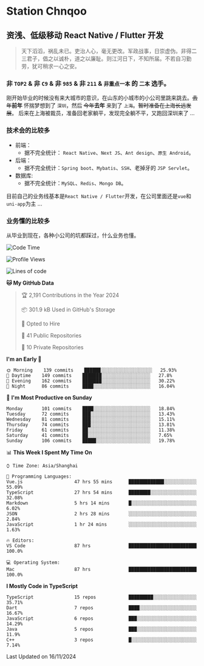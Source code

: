# Station Chnqoo

## 资浅、低级移动 React Native / Flutter 开发

> 天下滔滔，祸乱未已。吏治人心，毫无更改。军政战事，日崇虚伪。非得二三君子，倡之以诚朴，道之以廉耻。则江河日下，不知所届。不若自习勤劳，犹可稍求一心之安。

### 非 `TOP2` & 非 `C9` & 非 `985` & 非 `211` & `非重点一本` 的 `二本` 选手。

刚开始毕业的时候没有来大城市的意识，在山东的小城市的小公司里跳来跳去。~~去年~~**前年** 怀揣梦想到了 `深圳`，然后 ~~今年~~**去年** 来到了 `上海`。~~暂时准备在上海长远发展~~。
后来在上海被裁员，准备回老家躺平，发现完全躺不平，又跑回深圳来了 ...

### 技术会的比较多

- 前端：
  - 据不完全统计： `React Native`、`Next JS`、`Ant design`、`原生 Android`。
- 后端：
  - 据不完全统计：`Spring boot`、`Mybatis`、`SSH`、老掉牙的 `JSP Servlet`。
- 数据库:
  - 据不完全统计：`MySQL`、`Redis`、`Mongo DB`。

目前自己的业务线基本是`React Native / Flutter`开发，在公司里面还是`vue`和`uni-app`为主 ...

### 业务懂的比较多

从毕业到现在，各种小公司的坑都踩过，什么业务也懂。

<!--START_SECTION:waka-->
![Code Time](http://img.shields.io/badge/Code%20Time-6%2C588%20hrs%2043%20mins-blue)

![Profile Views](http://img.shields.io/badge/Profile%20Views-0-blue)

![Lines of code](https://img.shields.io/badge/From%20Hello%20World%20I%27ve%20Written-497%20Thousand%20lines%20of%20code-blue)

**🐱 My GitHub Data** 

> 🏆 2,191 Contributions in the Year 2024
 > 
> 📦 301.9 kB Used in GitHub's Storage 
 > 
> 💼 Opted to Hire
 > 
> 📜 41 Public Repositories 
 > 
> 🔑 10 Private Repositories  
 > 
**I'm an Early 🐤** 

```text
🌞 Morning    139 commits    ██████░░░░░░░░░░░░░░░░░░░   25.93% 
🌆 Daytime    149 commits    ███████░░░░░░░░░░░░░░░░░░   27.8% 
🌃 Evening    162 commits    ███████░░░░░░░░░░░░░░░░░░   30.22% 
🌙 Night      86 commits     ████░░░░░░░░░░░░░░░░░░░░░   16.04%

```
📅 **I'm Most Productive on Sunday** 

```text
Monday       101 commits    ████░░░░░░░░░░░░░░░░░░░░░   18.84% 
Tuesday      72 commits     ███░░░░░░░░░░░░░░░░░░░░░░   13.43% 
Wednesday    81 commits     ███░░░░░░░░░░░░░░░░░░░░░░   15.11% 
Thursday     74 commits     ███░░░░░░░░░░░░░░░░░░░░░░   13.81% 
Friday       61 commits     ██░░░░░░░░░░░░░░░░░░░░░░░   11.38% 
Saturday     41 commits     ██░░░░░░░░░░░░░░░░░░░░░░░   7.65% 
Sunday       106 commits    █████░░░░░░░░░░░░░░░░░░░░   19.78%

```


📊 **This Week I Spent My Time On** 

```text
⌚︎ Time Zone: Asia/Shanghai

💬 Programming Languages: 
Vue.js                   47 hrs 55 mins      █████████████░░░░░░░░░░░░   55.09% 
TypeScript               27 hrs 54 mins      ████████░░░░░░░░░░░░░░░░░   32.08% 
Markdown                 5 hrs 14 mins       █░░░░░░░░░░░░░░░░░░░░░░░░   6.02% 
JSON                     2 hrs 28 mins       ░░░░░░░░░░░░░░░░░░░░░░░░░   2.84% 
JavaScript               1 hr 24 mins        ░░░░░░░░░░░░░░░░░░░░░░░░░   1.63%

🔥 Editors: 
VS Code                  87 hrs              █████████████████████████   100.0%

💻 Operating System: 
Mac                      87 hrs              █████████████████████████   100.0%

```

**I Mostly Code in TypeScript** 

```text
TypeScript               15 repos            █████████░░░░░░░░░░░░░░░░   35.71% 
Dart                     7 repos             ████░░░░░░░░░░░░░░░░░░░░░   16.67% 
JavaScript               6 repos             ███░░░░░░░░░░░░░░░░░░░░░░   14.29% 
Java                     5 repos             ███░░░░░░░░░░░░░░░░░░░░░░   11.9% 
C++                      3 repos             █░░░░░░░░░░░░░░░░░░░░░░░░   7.14%

```



 Last Updated on 16/11/2024
<!--END_SECTION:waka-->

<!---
ChenqiaoStation/ChenqiaoStation is a ✨ special ✨ repository because its `README.md` (this file) appears on your GitHub profile.
You can click the Preview link to take a look at your changes.
--->
